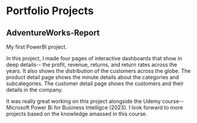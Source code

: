 # Portfolio Projects 
## AdventureWorks-Report
My first PowerBI project. 

In this project, I made four pages of interactive dashboards that show in deep details-- the profit, revenue, returns, and return rates across the years. 
It also shows the distribution of the customers across the globe.
The product detail page shows the minute details about the categories and subcategories.
The customer detail page shows the customers and their details in the company. 

It was really great working on this project alongside the Udemy course-- Microsoft Power Bi for Business Intelligce (2023). 
I look forward to more projects based on the knowledge amassed in this course.
